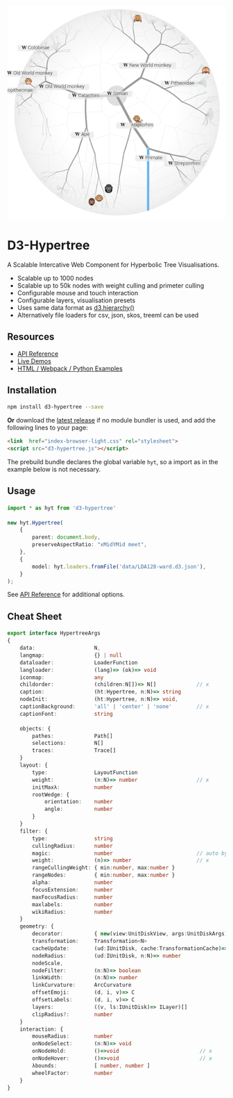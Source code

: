 <p align="justify">
<p align="center">
<a href="https://glouwa.github.io/d3-hypertree/">
  <img src="docs/img/screenshot-light-github.png?raw=true">
</a>
</p>
</p>

# D3-Hypertree

A Scalable Intercative Web Component for Hyperbolic Tree Visualisations.

- Scalable up to 1000 nodes
- Scalable up to 50k nodes with weight culling and primeter culling
- Configurable mouse and touch interaction
- Configurable layers, visualisation presets
- Uses same data format as [d3.hierarchy()](https://github.com/d3/d3-hierarchy#hierarchy) 
- Alternatively file loaders for csv, json, skos, treeml can be used

## Resources
- [API Reference](https://glouwa.github.io/d3-hypertree/)
- [Live Demos](https://glouwa.github.io/d3-hypertree-examples/)
- [HTML / Webpack / Python Examples](https://github.com/glouwa/d3-hypertree-examples/)

## Installation

```bash
npm install d3-hypertree --save
```

<b>Or</b> download the [latest release](https://glouwa.github.io/d3-hypertree/)
if no module bundler is used, and add the following lines to your page:

```html
<link  href="index-browser-light.css" rel="stylesheet">
<script src="d3-hypertree.js"></script>
```

The prebuild bundle declares the global variable `hyt`, 
so a import as in the example below is not necessary.

## Usage


```typescript
import * as hyt from 'd3-hypertree'

new hyt.Hypertree(
    {
        parent: document.body,
        preserveAspectRatio: "xMidYMid meet",
    },
    {
        model: hyt.loaders.fromFile('data/LDA128-ward.d3.json'),
    }
);
```

See [API Reference](https://glouwa.github.io/d3-hypertree/) for additional options.

## Cheat Sheet

```typescript
export interface HypertreeArgs
{
    data:                   N,
    langmap:                {} | null
    dataloader:             LoaderFunction
    langloader:             (lang)=> (ok)=> void    
    iconmap:                any
    childorder:             (children:N[])=> N[]             // x
    caption:                (ht:Hypertree, n:N)=> string
    nodeInit:               (ht:Hypertree, n:N)=> void,
    captionBackground:      'all' | 'center' | 'none'        // x 
    captionFont:            string

    objects: {
        pathes:             Path[]
        selections:         N[]
        traces:             Trace[]
    }
    layout: {
        type:               LayoutFunction
        weight:             (n:N)=> number                   // x 
        initMaxλ:           number
        rootWedge: {    
            orientation:    number
            angle:          number
        }
    }
    filter: {
        type:               string
        cullingRadius:      number
        magic:              number                           // auto by init up
        weight:             (n)=> number                     // x 
        rangeCullingWeight: { min:number, max:number }
        rangeNodes:         { min:number, max:number }
        alpha:              number
        focusExtension:     number        
        maxFocusRadius:     number
        maxlabels:          number
        wikiRadius:         number
    }
    geometry: {
        decorator:          { new(view:UnitDiskView, args:UnitDiskArgs) : IUnitDisk }
        transformation:     Transformation<N>
        cacheUpdate:        (ud:IUnitDisk, cache:TransformationCache)=> void
        nodeRadius:         (ud:IUnitDisk, n:N)=> number
        nodeScale, 
        nodeFilter:         (n:N)=> boolean
        linkWidth:          (n:N)=> number
        linkCurvature:      ArcCurvature
        offsetEmoji:        (d, i, v)=> C
        offsetLabels:       (d, i, v)=> C
        layers:             ((v, ls:IUnitDisk)=> ILayer)[]
        clipRadius?:        number
    }
    interaction: {  
        mouseRadius:        number
        onNodeSelect:       (n:N)=> void
        onNodeHold:         ()=>void                          // x 
        onNodeHover:        ()=>void                          // x 
        λbounds:            [ number, number ]
        wheelFactor:        number
    }
}
```

